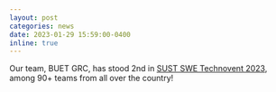 ```yaml
---
layout: post
categories: news
date: 2023-01-29 15:59:00-0400
inline: true
---
```


Our team, BUET GRC, has stood 2nd in [SUST SWE Technovent 2023](https://technovent.sust.edu), among 90+ teams from all over the country! 